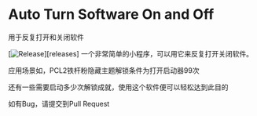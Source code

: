 # Auto Turn Software On and Off

用于反复打开和关闭软件

[![Release](https://img.shields.io/github/v/release/Loyal-Wind/auto-turn-software-on-and-off?style=for-the-badge&include_prereleases&sort=semver)][releases]
一个非常简单的小程序，可以用它来反复打开关闭软件。

应用场景如，PCL2铁杆粉隐藏主题解锁条件为打开启动器99次

还有一些需要启动多少次解锁成就，使用这个软件便可以轻松达到此目的

如有Bug，请提交到Pull Request
